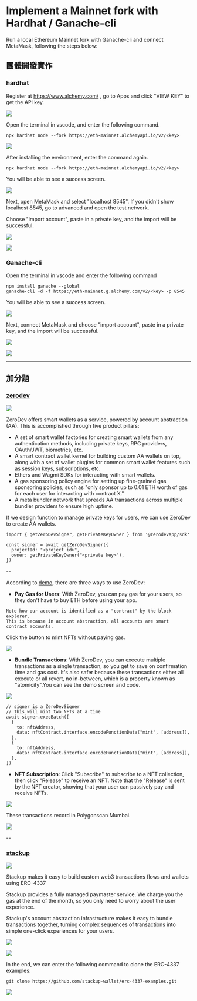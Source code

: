# Implement a Mainnet fork with Hardhat / Ganache-cli

Run a local Ethereum Mainnet fork with Ganache-cli and connect MetaMask, following the steps below:


## 團體開發實作

### hardhat

Register at https://www.alchemy.com/ , go to Apps and click "VIEW KEY" to get the API key.

![](https://i.imgur.com/jWdHsM4.jpg)

Open the terminal in vscode, and enter the following command.

```
npx hardhat node --fork https://eth-mainnet.alchemyapi.io/v2/<key>
```
![](https://i.imgur.com/iHIBCMI.jpg)

After installing the environment, enter the command again.

```
npx hardhat node --fork https://eth-mainnet.alchemyapi.io/v2/<key>
```
You will be able to see a success screen.

![](https://i.imgur.com/wGNTu2j.jpg)

Next, open MetaMask and select "localhost 8545".
If you didn't show localhost 8545, go to advanced and open the test network.

Choose "import account", paste in a private key, and the import will be successful.

![](https://i.imgur.com/T4gQcJU.png)
 

![](https://i.imgur.com/Ujv3EPu.png)

### Ganache-cli 

Open the terminal in vscode and enter the following command

```
npm install ganache --global
ganache-cli -d -f https://eth-mainnet.g.alchemy.com/v2/<key> -p 8545  
```

You will be able to see a success screen.

![](https://i.imgur.com/YVcY8aJ.jpg)

Next, connect MetaMask and choose "import account", paste in a private key, and the import will be successful.

![](https://i.imgur.com/KbWj5MN.png)

![](https://i.imgur.com/MCYTbg3.png)


---

## 加分題


### [zerodev](https://demo.zerodev.app/)

![](https://i.imgur.com/3b9HbEb.png)

ZeroDev offers smart wallets as a service, powered by account abstraction (AA). This is accomplished through five product pillars:

- A set of smart wallet factories for creating smart wallets from any authentication methods, including private keys, RPC providers, OAuth/JWT, biometrics, etc.
- A smart contract wallet kernel for building custom AA wallets on top, along with a set of wallet plugins for common smart wallet features such as session keys, subscriptions, etc.
- Ethers and Wagmi SDKs for interacting with smart wallets.
- A gas sponsoring policy engine for setting up fine-grained gas sponsoring policies, such as "only sponsor up to 0.01 ETH worth of gas for each user for interacting with contract X."
- A meta bundler network that spreads AA transactions across multiple bundler providers to ensure high uptime.

If we design function to manage private keys for users, we can use ZeroDev to create AA wallets.

```
import { getZeroDevSigner, getPrivateKeyOwner } from '@zerodevapp/sdk'

const signer = await getZeroDevSigner({
  projectId: "<project id>",
  owner: getPrivateKeyOwner("<private key>"),
})
```
--

According to [demo](https://demo.zerodev.app/), there are three ways to use ZeroDev:

- **Pay Gas for Users**: With ZeroDev, you can pay gas for your users, so they don't have to buy ETH before using your app.
```
Note how our account is identified as a "contract" by the block explorer. 
This is because in account abstraction, all accounts are smart contract accounts.
```
Click the button to mint NFTs without paying gas.

![](https://i.imgur.com/a0yAXdH.png)

- **Bundle Transactions**: With ZeroDev, you can execute multiple transactions as a single transaction, so you get to save on confirmation time and gas cost. It's also safer because these transactions either all execute or all revert, no in-between, which is a property known as "atomicity".You can see the demo screen and code.

![](https://i.imgur.com/Fp3RBT5.png)

```
// signer is a ZeroDevSigner
// This will mint two NFTs at a time
await signer.execBatch([
  {
    to: nftAddress,
    data: nftContract.interface.encodeFunctionData("mint", [address]),
  },
  {
    to: nftAddress,
    data: nftContract.interface.encodeFunctionData("mint", [address]),
  },
])
```

- **NFT Subscription**: Click "Subscribe" to subscribe to a NFT collection, then click "Release" to receive an NFT. Note that the "Release" is sent by the NFT creator, showing that your user can passively pay and receive NFTs.
  
![](https://i.imgur.com/8H0sD28.png)

These transactions record in Polygonscan Mumbai.

![](https://i.imgur.com/Ubb8yAc.png)


--


### [stackup](https://www.stackup.sh/)

![](https://i.imgur.com/9UFU1pa.jpg)

Stackup makes it easy to build custom web3 transactions flows and wallets using ERC-4337

Stackup provides a fully managed paymaster service. We charge you the gas at the end of the month, so you only need to worry about the user experience.

Stackup's account abstraction infrastructure makes it easy to bundle transactions together, turning complex sequences of transactions into simple one-click experiences for your users.

![](https://i.imgur.com/3uIbfzi.png)

![](https://i.imgur.com/sTN87cc.jpg)

In the end, we can enter the following command to clone the ERC-4337 examples:

`git clone https://github.com/stackup-wallet/erc-4337-examples.git`
 

![](https://i.imgur.com/ycFpysQ.png)


